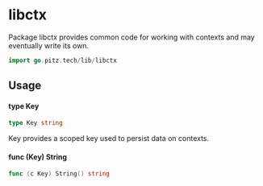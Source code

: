 # libctx

Package libctx provides common code for working with contexts and may eventually
write its own.

```go
import go.pitz.tech/lib/libctx
```

## Usage

#### type Key

```go
type Key string
```

Key provides a scoped key used to persist data on contexts.

#### func (Key) String

```go
func (c Key) String() string
```
